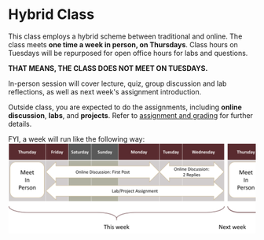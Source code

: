 # Hybrid Class

This class employs a hybrid scheme between traditional and online. The class meets **one time a week in person, on Thursdays**. Class hours on Tuesdays will be repurposed for open office hours for labs and questions.

**THAT MEANS, THE CLASS DOES NOT MEET ON TUESDAYS.**

In-person session will cover lecture, quiz, group discussion and lab reflections, as well as next week's assignment introduction.

Outside class, you are expected to do the assignments, including **online discussion**, **labs**, and **projects**. Refer to [assignment and grading](grading.md) for further details.

FYI, a week will run like the following way:
![WeeklySchedule](img/weekwise.png)
